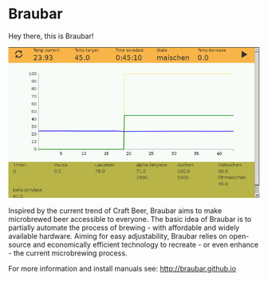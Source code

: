 # Braubar

Hey there, this is Braubar!

![Braubar Control Screenshot](https://raw.githubusercontent.com/braubar/braubar-pi/master/docs/img/Braubar_Screenshot.png "Braubar control screenshot")

Inspired by the current trend of Craft Beer, Braubar aims to make microbrewed beer accessible to everyone. The basic idea of Braubar is to partially automate the process of brewing - with affordable and widely available hardware. Aiming for easy adjustability, Braubar relies on open-source and economically efficient technology to recreate - or even enhance - the current microbrewing process.



For more information and install manuals see: <http://braubar.github.io>

